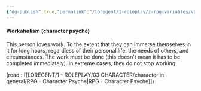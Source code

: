 ```yaml
---
{"dg-publish":true,"permalink":"/loregent/1-roleplay/z-rpg-variables/variables-character/variables-character-psyche/workaholism/","noteIcon":""}
---
```


#### Workaholism (character psyché)

This person loves work. To the extent that they can immerse themselves in it for long hours, regardless of their personal life, the needs of others, and circumstances. The work must be done (this doesn't mean it has to be completed immediately). In extreme cases, they do not stop working.

(read : [[LOREGENT/1 - ROLEPLAY/03 CHARACTER/character in general/RPG - Character Psyche\|RPG - Character Psyche]])
